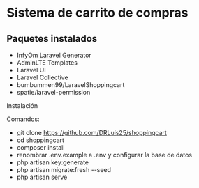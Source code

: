 # Sistema de carrito de compras

## Paquetes instalados

- InfyOm Laravel Generator
- AdminLTE Templates
- Laravel UI
- Laravel Collective
- bumbummen99/LaravelShoppingcart
- spatie/laravel-permission

Instalación

Comandos:

- git clone https://github.com/DRLuis25/shoppingcart
- cd shoppingcart
- composer install
- renombrar .env.example a .env y configurar la base de datos
- php artisan key:generate
- php artisan migrate:fresh --seed
- php artisan serve
